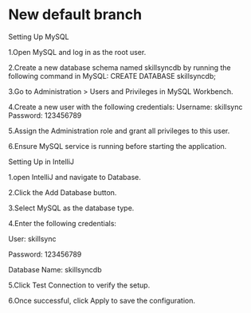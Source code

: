 # New default branch

Setting Up MySQL

1.Open MySQL and log in as the root user.

2.Create a new database schema named skillsyncdb by running the following command in MySQL: CREATE DATABASE skillsyncdb;

3.Go to Administration > Users and Privileges in MySQL Workbench.

4.Create a new user with the following credentials:
Username: skillsync
Password: 123456789

5.Assign the Administration role and grant all privileges to this user.

6.Ensure MySQL service is running before starting the application.

Setting Up in IntelliJ

1.open IntelliJ and navigate to Database.

2.Click the Add Database button.

3.Select MySQL as the database type.

4.Enter the following credentials:

User: skillsync

Password: 123456789

Database Name: skillsyncdb

5.Click Test Connection to verify the setup.

6.Once successful, click Apply to save the configuration.
